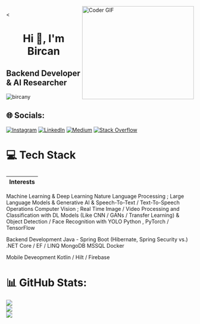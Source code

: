 <img alt="Coder GIF" align="right" height=250 width=300 src="http://raw.githubusercontent.com/TheDudeThatCode/TheDudeThatCode/master/Assets/Developer.gif" />

<<h1 align="center"><strong>Hi 👋, I'm Bircan</strong></h1>
<h2 align="left"><strong>Backend Developer & AI Researcher </strong></h2>

<p align="left"> <img src="https://komarev.com/ghpvc/?username=bircany&label=Profile%20views&color=0e75b6&style=flat" alt="bircany" /> </p>





## 🌐 Socials:
[![Instagram](https://img.shields.io/badge/Instagram-%23E4405F.svg?logo=Instagram&logoColor=white)](https://instagram.com/bircnnyilmz/) 
[![LinkedIn](https://img.shields.io/badge/LinkedIn-%230077B5.svg?logo=linkedin&logoColor=white)](https://linkedin.com/in/bircany) 
[![Medium](https://img.shields.io/badge/Medium-12100E?logo=medium&logoColor=white)](https://medium.com/@bircany) 
[![Stack Overflow](https://img.shields.io/badge/-Stackoverflow-FE7A16?logo=stack-overflow&logoColor=white)](https://stackoverflow.com/users/user:18478547) 


# 💻 Tech Stack


## 
| Interests       |
|------------------|
Machine Learning & Deep Learning 
Nature Language Processing ; Large Language Models & Generative AI & Speech-To-Text / Text-To-Speech Operations 
Computer Vision ; Real Time Image / Video Processing and Classification with DL Models (Like CNN / GANs / Transfer Learning) & Object Detection / Face Recognition with YOLO 
Python , PyTorch / TensorFlow

Backend Development 
Java - Spring Boot (Hibernate, Spring Security vs.)
.NET Core / EF / LINQ
MongoDB
MSSQL
Docker

Mobile Deveopment
Kotlin / Hilt / Firebase

# 📊 GitHub Stats:
![](https://github-readme-stats.vercel.app/api?username=bircany&theme=jolly&hide_border=false&include_all_commits=true&count_private=true)<br/>
![](https://github-readme-streak-stats.herokuapp.com/?user=bircany&theme=jolly&hide_border=false)<br/>
![](https://github-readme-stats.vercel.app/api/top-langs/?username=bircany&theme=jolly&hide_border=false&include_all_commits=true&count_private=true&layout=compact)






